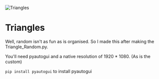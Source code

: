 ![Triangles](https://user-images.githubusercontent.com/81246073/122811791-86c46780-d2ee-11eb-92c7-829f9bdeafeb.png)
# Triangles
Well, random isn't as fun as is organised. So I made this after making the Triangle_Random.py.

You'll need pyautogui and a native resolution of 1920 * 1080. (As is the custom)

`pip install pyautogui` to install pyautogui

